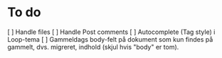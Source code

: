 # To do

[ ] Handle files
[ ] Handle Post comments
[ ] Autocomplete (Tag style) i Loop-tema
[ ] Gammeldags body-felt på dokument som kun findes på gammelt, dvs. migreret,
    indhold (skjul hvis "body" er tom).
